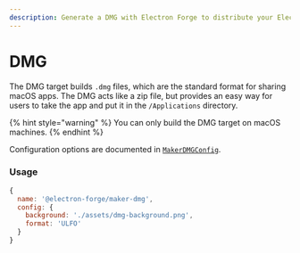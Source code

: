 ```yaml
---
description: Generate a DMG with Electron Forge to distribute your Electron app on macOS.
---
```


# DMG

The DMG target builds `.dmg` files, which are the standard format for sharing macOS apps. The DMG acts like a zip file, but provides an easy way for users to take the app and put it in the `/Applications` directory.

{% hint style="warning" %}
You can only build the DMG target on macOS machines.
{% endhint %}

Configuration options are documented in [`MakerDMGConfig`](https://js.electronforge.io/interfaces/_electron_forge_maker_dmg.MakerDMGConfig.html).

### Usage

```javascript
{
  name: '@electron-forge/maker-dmg',
  config: {
    background: './assets/dmg-background.png',
    format: 'ULFO'
  }
}
```
